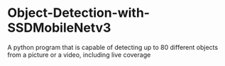 # Object-Detection-with-SSDMobileNetv3
A python program that is capable of detecting up to 80 different objects from a picture or a video, including live coverage 
